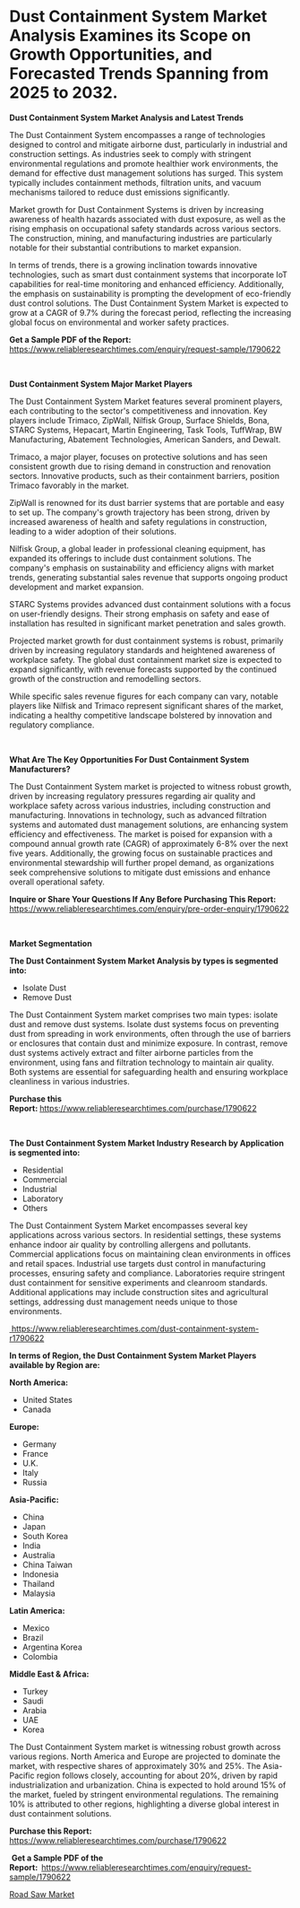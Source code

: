 <p><h1>Dust Containment System Market Analysis Examines its Scope on Growth Opportunities, and Forecasted Trends Spanning from 2025 to 2032.</h1></p><p><strong>Dust Containment System Market Analysis and Latest Trends</strong></p>
<p><p>The Dust Containment System encompasses a range of technologies designed to control and mitigate airborne dust, particularly in industrial and construction settings. As industries seek to comply with stringent environmental regulations and promote healthier work environments, the demand for effective dust management solutions has surged. This system typically includes containment methods, filtration units, and vacuum mechanisms tailored to reduce dust emissions significantly.</p><p>Market growth for Dust Containment Systems is driven by increasing awareness of health hazards associated with dust exposure, as well as the rising emphasis on occupational safety standards across various sectors. The construction, mining, and manufacturing industries are particularly notable for their substantial contributions to market expansion. </p><p>In terms of trends, there is a growing inclination towards innovative technologies, such as smart dust containment systems that incorporate IoT capabilities for real-time monitoring and enhanced efficiency. Additionally, the emphasis on sustainability is prompting the development of eco-friendly dust control solutions. The Dust Containment System Market is expected to grow at a CAGR of 9.7% during the forecast period, reflecting the increasing global focus on environmental and worker safety practices.</p></p>
<p><strong>Get a Sample PDF of the Report:&nbsp;</strong> <a href="https://www.reliableresearchtimes.com/enquiry/request-sample/1790622?utm_campaign=2240&utm_medium=2&utm_source=Github&utm_content=ia&utm_term=19022025&utm_id=dust-containment-system">https://www.reliableresearchtimes.com/enquiry/request-sample/1790622</a></p>
<p>&nbsp;</p>
<p><strong>Dust Containment System Major Market Players</strong></p>
<p><p>The Dust Containment System Market features several prominent players, each contributing to the sector's competitiveness and innovation. Key players include Trimaco, ZipWall, Nilfisk Group, Surface Shields, Bona, STARC Systems, Hepacart, Martin Engineering, Task Tools, TuffWrap, BW Manufacturing, Abatement Technologies, American Sanders, and Dewalt.</p><p>Trimaco, a major player, focuses on protective solutions and has seen consistent growth due to rising demand in construction and renovation sectors. Innovative products, such as their containment barriers, position Trimaco favorably in the market.</p><p>ZipWall is renowned for its dust barrier systems that are portable and easy to set up. The company's growth trajectory has been strong, driven by increased awareness of health and safety regulations in construction, leading to a wider adoption of their solutions.</p><p>Nilfisk Group, a global leader in professional cleaning equipment, has expanded its offerings to include dust containment solutions. The company's emphasis on sustainability and efficiency aligns with market trends, generating substantial sales revenue that supports ongoing product development and market expansion.</p><p>STARC Systems provides advanced dust containment solutions with a focus on user-friendly designs. Their strong emphasis on safety and ease of installation has resulted in significant market penetration and sales growth.</p><p>Projected market growth for dust containment systems is robust, primarily driven by increasing regulatory standards and heightened awareness of workplace safety. The global dust containment market size is expected to expand significantly, with revenue forecasts supported by the continued growth of the construction and remodelling sectors.</p><p>While specific sales revenue figures for each company can vary, notable players like Nilfisk and Trimaco represent significant shares of the market, indicating a healthy competitive landscape bolstered by innovation and regulatory compliance.</p></p>
<p>&nbsp;</p>
<p><strong>What Are The Key Opportunities For Dust Containment System Manufacturers?</strong></p>
<p><p>The Dust Containment System market is projected to witness robust growth, driven by increasing regulatory pressures regarding air quality and workplace safety across various industries, including construction and manufacturing. Innovations in technology, such as advanced filtration systems and automated dust management solutions, are enhancing system efficiency and effectiveness. The market is poised for expansion with a compound annual growth rate (CAGR) of approximately 6-8% over the next five years. Additionally, the growing focus on sustainable practices and environmental stewardship will further propel demand, as organizations seek comprehensive solutions to mitigate dust emissions and enhance overall operational safety.</p></p>
<p><strong>Inquire or Share Your Questions If Any Before Purchasing This Report:</strong> <a href="https://www.reliableresearchtimes.com/enquiry/pre-order-enquiry/1790622?utm_campaign=2240&utm_medium=2&utm_source=Github&utm_content=ia&utm_term=19022025&utm_id=dust-containment-system">https://www.reliableresearchtimes.com/enquiry/pre-order-enquiry/1790622</a></p>
<p>&nbsp;</p>
<p><strong>Market Segmentation</strong></p>
<p><strong>The Dust Containment System Market Analysis by types is segmented into:</strong></p>
<p><ul><li>Isolate Dust</li><li>Remove Dust</li></ul></p>
<p><p>The Dust Containment System market comprises two main types: isolate dust and remove dust systems. Isolate dust systems focus on preventing dust from spreading in work environments, often through the use of barriers or enclosures that contain dust and minimize exposure. In contrast, remove dust systems actively extract and filter airborne particles from the environment, using fans and filtration technology to maintain air quality. Both systems are essential for safeguarding health and ensuring workplace cleanliness in various industries.</p></p>
<p><strong>Purchase this Report:&nbsp;</strong><a href="https://www.reliableresearchtimes.com/purchase/1790622?utm_campaign=2240&utm_medium=2&utm_source=Github&utm_content=ia&utm_term=19022025&utm_id=dust-containment-system">https://www.reliableresearchtimes.com/purchase/1790622</a></p>
<p>&nbsp;</p>
<p><strong>The Dust Containment System Market Industry Research by Application is segmented into:</strong></p>
<p><ul><li>Residential</li><li>Commercial</li><li>Industrial</li><li>Laboratory</li><li>Others</li></ul></p>
<p><p>The Dust Containment System Market encompasses several key applications across various sectors. In residential settings, these systems enhance indoor air quality by controlling allergens and pollutants. Commercial applications focus on maintaining clean environments in offices and retail spaces. Industrial use targets dust control in manufacturing processes, ensuring safety and compliance. Laboratories require stringent dust containment for sensitive experiments and cleanroom standards. Additional applications may include construction sites and agricultural settings, addressing dust management needs unique to those environments.</p></p>
<p><a href="https://www.reliableresearchtimes.com/dust-containment-system-r1790622?utm_campaign=2240&utm_medium=2&utm_source=Github&utm_content=ia&utm_term=19022025&utm_id=dust-containment-system">&nbsp;https://www.reliableresearchtimes.com/dust-containment-system-r1790622</a></p>
<p><strong>In terms of Region, the Dust Containment System Market Players available by Region are:</strong></p>
<p>
    <p> <strong> North America: </strong>
        <ul>
            <li>United States</li>
            <li>Canada</li>
        </ul>
        </p> 
    <p> <strong> Europe: </strong>
        <ul>
            <li>Germany</li>
            <li>France</li>
            <li>U.K.</li>
            <li>Italy</li>
            <li>Russia</li>
        </ul>
        </p> 
    <p> <strong> Asia-Pacific: </strong>
        <ul>
            <li>China</li>
            <li>Japan</li>
            <li>South Korea</li>
            <li>India</li>
            <li>Australia</li>
            <li>China Taiwan</li>
            <li>Indonesia</li>
            <li>Thailand</li>
            <li>Malaysia</li>
        </ul>
        </p> 
    <p> <strong> Latin America: </strong>
        <ul>
            <li>Mexico</li>
            <li>Brazil</li>
            <li>Argentina Korea</li>
            <li>Colombia</li>
        </ul>
        </p> 
    <p> <strong> Middle East & Africa: </strong>
        <ul>
            <li>Turkey</li>
            <li>Saudi</li>
            <li>Arabia</li>
            <li>UAE</li>
            <li>Korea</li>
        </ul>
    </p>
    </p>
<p><p>The Dust Containment System market is witnessing robust growth across various regions. North America and Europe are projected to dominate the market, with respective shares of approximately 30% and 25%. The Asia-Pacific region follows closely, accounting for about 20%, driven by rapid industrialization and urbanization. China is expected to hold around 15% of the market, fueled by stringent environmental regulations. The remaining 10% is attributed to other regions, highlighting a diverse global interest in dust containment solutions.</p></p>
<p><strong>Purchase this Report: </strong><a href="https://www.reliableresearchtimes.com/purchase/1790622?utm_campaign=2240&utm_medium=2&utm_source=Github&utm_content=ia&utm_term=19022025&utm_id=dust-containment-system">https://www.reliableresearchtimes.com/purchase/1790622</a></p>
<p>&nbsp;<strong>Get a Sample PDF of the Report:&nbsp;&nbsp;</strong><a href="https://www.reliableresearchtimes.com/enquiry/request-sample/1790622?utm_campaign=2240&utm_medium=2&utm_source=Github&utm_content=ia&utm_term=19022025&utm_id=dust-containment-system">https://www.reliableresearchtimes.com/enquiry/request-sample/1790622</a></p>
<p><strong></strong></p>
<p><p><a href="https://github.com/stillsfloria19981/Market-Research-Report-List-1/blob/main/road-saw-market.md?utm_campaign=2240&utm_medium=2&utm_source=Github&utm_content=ia&utm_term=19022025&utm_id=dust-containment-system">Road Saw Market</a></p></p>